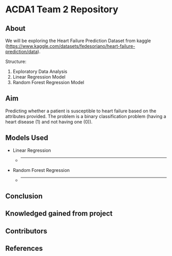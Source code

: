 # ACDA1 Team 2 Repository

## **About**

We will be exploring the Heart Failure Prediction Dataset from kaggle (https://www.kaggle.com/datasets/fedesoriano/heart-failure-prediction/data).

Structure: 
1. Exploratory Data Analysis
2. Linear Regression Model
3. Random Forest Regression Model

## Aim
Predicting whether a patient is susceptible to heart failure based on the attributes provided. The problem is a binary classification problem (having a heart disease (1) and not having one (0)).

## Models Used 

- Linear Regression
    - ___
- Random Forest Regression
    - ___
 
## Conclusion

## Knowledged gained from project

## Contributors

## References
